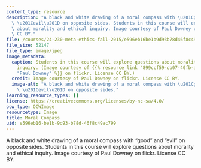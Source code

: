 ```yaml
---
content_type: resource
description: "A black and white drawing of a moral compass with \u201Cgood\u201D and\
  \ \u201Cevil\u201D on opposite sides. Students in this course will explore questions\
  \ about morality and ethical inquiry. Image courtesy of Paul Downey on flickr. License\
  \ CC BY."
file: /courses/24-230-meta-ethics-fall-2015/e596eb16be1b9d93b78d46f8c49ac799_24-230f15.jpg
file_size: 52147
file_type: image/jpeg
image_metadata:
  caption: Students in this course will explore questions about morality and ethical
    inquiry. (Image courtesy of {{% resource_link "899ccf59-cb07-40fb-aa7d-b38df8227b61"
    "Paul Downey" %}} on flickr. License CC BY.)
  credit: Image courtesy of Paul Downey on flickr. License CC BY.
  image-alt: "A black and white drawing of a moral compass with \u201Cgood\u201D and\
    \ \u201Cevil\u201D on opposite sides."
learning_resource_types: []
license: https://creativecommons.org/licenses/by-nc-sa/4.0/
ocw_type: OCWImage
resourcetype: Image
title: Moral Compass
uid: e596eb16-be1b-9d93-b78d-46f8c49ac799
---
```

A black and white drawing of a moral compass with “good” and “evil” on opposite sides. Students in this course will explore questions about morality and ethical inquiry. Image courtesy of Paul Downey on flickr. License CC BY.